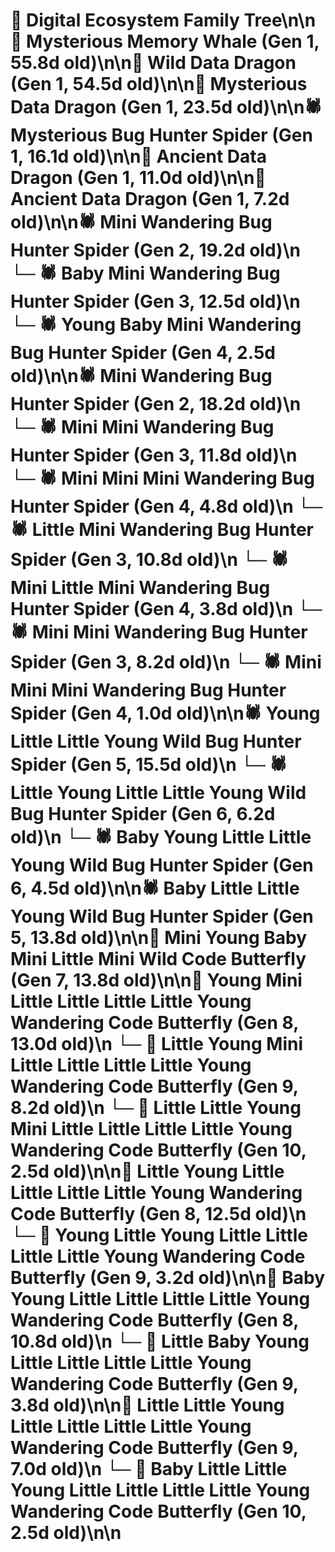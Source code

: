 # 🌳 Digital Ecosystem Family Tree\n\n🐋 Mysterious Memory Whale (Gen 1, 55.8d old)\n\n🐉 Wild Data Dragon (Gen 1, 54.5d old)\n\n🐉 Mysterious Data Dragon (Gen 1, 23.5d old)\n\n🕷️ Mysterious Bug Hunter Spider (Gen 1, 16.1d old)\n\n🐉 Ancient Data Dragon (Gen 1, 11.0d old)\n\n🐉 Ancient Data Dragon (Gen 1, 7.2d old)\n\n🕷️ Mini Wandering Bug Hunter Spider (Gen 2, 19.2d old)\n  └─ 🕷️ Baby Mini Wandering Bug Hunter Spider (Gen 3, 12.5d old)\n    └─ 🕷️ Young Baby Mini Wandering Bug Hunter Spider (Gen 4, 2.5d old)\n\n🕷️ Mini Wandering Bug Hunter Spider (Gen 2, 18.2d old)\n  └─ 🕷️ Mini Mini Wandering Bug Hunter Spider (Gen 3, 11.8d old)\n    └─ 🕷️ Mini Mini Mini Wandering Bug Hunter Spider (Gen 4, 4.8d old)\n  └─ 🕷️ Little Mini Wandering Bug Hunter Spider (Gen 3, 10.8d old)\n    └─ 🕷️ Mini Little Mini Wandering Bug Hunter Spider (Gen 4, 3.8d old)\n  └─ 🕷️ Mini Mini Wandering Bug Hunter Spider (Gen 3, 8.2d old)\n    └─ 🕷️ Mini Mini Mini Wandering Bug Hunter Spider (Gen 4, 1.0d old)\n\n🕷️ Young Little Little Young Wild Bug Hunter Spider (Gen 5, 15.5d old)\n  └─ 🕷️ Little Young Little Little Young Wild Bug Hunter Spider (Gen 6, 6.2d old)\n  └─ 🕷️ Baby Young Little Little Young Wild Bug Hunter Spider (Gen 6, 4.5d old)\n\n🕷️ Baby Little Little Young Wild Bug Hunter Spider (Gen 5, 13.8d old)\n\n🦋 Mini Young Baby Mini Little Mini Wild Code Butterfly (Gen 7, 13.8d old)\n\n🦋 Young Mini Little Little Little Little Young Wandering Code Butterfly (Gen 8, 13.0d old)\n  └─ 🦋 Little Young Mini Little Little Little Little Young Wandering Code Butterfly (Gen 9, 8.2d old)\n    └─ 🦋 Little Little Young Mini Little Little Little Little Young Wandering Code Butterfly (Gen 10, 2.5d old)\n\n🦋 Little Young Little Little Little Little Young Wandering Code Butterfly (Gen 8, 12.5d old)\n  └─ 🦋 Young Little Young Little Little Little Little Young Wandering Code Butterfly (Gen 9, 3.2d old)\n\n🦋 Baby Young Little Little Little Little Young Wandering Code Butterfly (Gen 8, 10.8d old)\n  └─ 🦋 Little Baby Young Little Little Little Little Young Wandering Code Butterfly (Gen 9, 3.8d old)\n\n🦋 Little Little Young Little Little Little Little Young Wandering Code Butterfly (Gen 9, 7.0d old)\n  └─ 🦋 Baby Little Little Young Little Little Little Little Young Wandering Code Butterfly (Gen 10, 2.5d old)\n\n